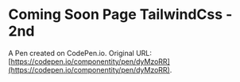 # Coming Soon Page TailwindCss - 2nd

A Pen created on CodePen.io. Original URL: [https://codepen.io/componentity/pen/dyMzoRR](https://codepen.io/componentity/pen/dyMzoRR).


